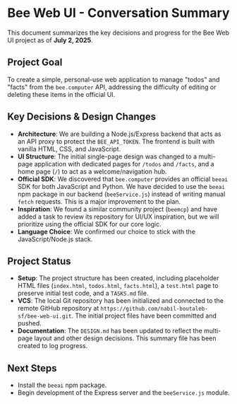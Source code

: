# Bee Web UI - Conversation Summary

This document summarizes the key decisions and progress for the Bee Web UI project as of **July 2, 2025**.

## Project Goal
To create a simple, personal-use web application to manage "todos" and "facts" from the `bee.computer` API, addressing the difficulty of editing or deleting these items in the official UI.

## Key Decisions & Design Changes
- **Architecture**: We are building a Node.js/Express backend that acts as an API proxy to protect the `BEE_API_TOKEN`. The frontend is built with vanilla HTML, CSS, and JavaScript.
- **UI Structure**: The initial single-page design was changed to a multi-page application with dedicated pages for `/todos` and `/facts`, and a home page (`/`) to act as a welcome/navigation hub.
- **Official SDK**: We discovered that `bee.computer` provides an official `beeai` SDK for both JavaScript and Python. We have decided to use the `beeai` npm package in our backend (`beeService.js`) instead of writing manual `fetch` requests. This is a major improvement to the plan.
- **Inspiration**: We found a similar community project (`beemcp`) and have added a task to review its repository for UI/UX inspiration, but we will prioritize using the official SDK for our core logic.
- **Language Choice**: We confirmed our choice to stick with the JavaScript/Node.js stack.

## Project Status
- **Setup**: The project structure has been created, including placeholder HTML files (`index.html`, `todos.html`, `facts.html`), a `test.html` page to preserve initial test code, and a `TASKS.md` file.
- **VCS**: The local Git repository has been initialized and connected to the remote GitHub repository at `https://github.com/nabil-boutaleb-sf/bee-web-ui.git`. The initial project files have been committed and pushed.
- **Documentation**: The `DESIGN.md` has been updated to reflect the multi-page layout and other design decisions. This summary file has been created to log progress.

## Next Steps
- Install the `beeai` npm package.
- Begin development of the Express server and the `beeService.js` module.
